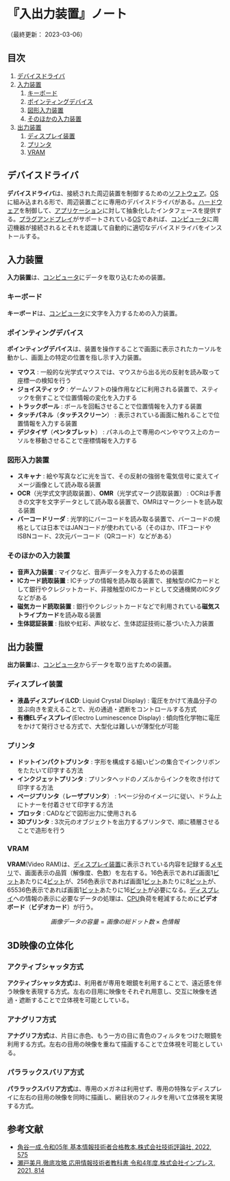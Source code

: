 # 『入出力装置』ノート

（最終更新： 2023-03-06）


## 目次

1. [デバイスドライバ](#デバイスドライバ)
1. [入力装置](#入力装置)
	1. [キーボード](#キーボード)
	1. [ポインティングデバイス](#ポインティングデバイス)
	1. [図形入力装置](#図形入力装置)
	1. [そのほかの入力装置](#そのほかの入力装置)
1. [出力装置](出力装置)
	1. [ディスプレイ装置](#ディスプレイ装置)
	1. [プリンタ](#プリンタ)
	1. [VRAM](#vram)


## デバイスドライバ

**デバイスドライバ**は、接続された周辺装置を制御するための[ソフトウェア](../../../software/_/chapters/software.md#ソフトウェア)。[OS](../../../software/_/chapters/operating_system.md#オペレーティングシステム)に組み込まれる形で、周辺装置ごとに専用のデバイスドライバがある。[ハードウェア](./hardware.md#ハードウェア)を制御して、[アプリケーション](../../../software/_/chapters/software.md#応用ソフトウェア)に対して抽象化したインタフェースを提供する。[プラグアンドプレイ](./bus.md#プラグアンドプレイ)がサポートされている[OS](../../../software/_/chapters/operating_system.md#オペレーティングシステム)であれば、[コンピュータ](../../../_/chapters/computer.md#コンピュータ)に周辺機器が接続されるとそれを認識して自動的に適切なデバイスドライバをインストールする。


## 入力装置

**入力装置**は、[コンピュータ](../../../_/chapters/computer.md#コンピュータ)にデータを取り込むための装置。

### キーボード

**キーボード**は、[コンピュータ](../../../_/chapters/computer.md#コンピュータ)に文字を入力するための入力装置。

### ポインティングデバイス

**ポインティングデバイス**は、装置を操作することで画面に表示されたカーソルを動かし、画面上の特定の位置を指し示す入力装置。

- **マウス** : 一般的な光学式マウスでは、マウスから出る光の反射を読み取って座標一の検知を行う
- **ジョイスティック** : ゲームソフトの操作用などに利用される装置で、スティックを倒すことで位置情報の変化を入力する
- **トラックボール** : ボールを回転させることで位置情報を入力する装置
- **タッチパネル**（**タッチスクリーン**） : 表示されている画面に触れることで位置情報を入力する装置
- **デジタイザ**（**ペンタブレット**） : パネルの上で専用のペンやマウス上のカーソルを移動させることで座標情報を入力する

### 図形入力装置

- **スキャナ** : 絵や写真などに光を当て、その反射の強弱を電気信号に変えてイメージ画像として読み取る装置
- **OCR**（光学式文字読取装置）、**OMR**（光学式マーク読取装置） : OCRは手書きの文字を文字データとして読み取る装置で、OMRはマークシートを読み取る装置
- **バーコードリーダ** : 光学的にバーコードを読み取る装置で、バーコードの規格としては日本ではJANコードが使われている（そのほか、ITFコードやISBNコード、2次元バーコード（QRコード）などがある）

### そのほかの入力装置

- **音声入力装置** : マイクなど、音声データを入力するための装置
- **ICカード読取装置** : ICチップの情報を読み取る装置で、接触型のICカードとして銀行やクレジットカード、非接触型のICカードとして交通機関のICタグなどがある
- **磁気カード読取装置** : 銀行やクレジットカードなどで利用されている**磁気ストライプカード**を読み取る装置
- **生体認証装置** : 指紋や虹彩、声紋など、生体認証技術に基づいた入力装置


## 出力装置

**出力装置**は、[コンピュータ](../../../_/chapters/computer.md#コンピュータ)からデータを取り出すための装置。

### ディスプレイ装置

- **液晶ディスプレイ**(**LCD**: Liquid Crystal Display) : 電圧をかけて液晶分子の並ぶ向きを変えることで、光の通過・遮断をコントロールする方式
- **有機ELディスプレイ**(Electro Luminescence Display) : 傾向性化学物に電圧をかけて発行させる方式で、大型化は難しいが薄型化が可能

### プリンタ

- **ドットインパクトプリンタ** : 字形を構成する細いピンの集合でインクリボンをたたいて印字する方法
- **インクジェットプリンタ** : プリンタヘッドのノズルからインクを吹き付けて印字する方法
- **ページプリンタ**（**レーザプリンタ**） : 1ページ分のイメージに従い、ドラム上にトナーを付着させて印字する方法
- **プロッタ** : CADなどで図形出力に使用される
- **3Dプリンタ** : 3次元のオブジェクトを出力するプリンタで、順に積層させることで造形を行う

### VRAM

**VRAM**(Video RAM)は、[ディスプレイ装置](#ディスプレイ装置)に表示されている内容を記録する[メモリ](./memory.md#メモリ)で、画面表示の品質（解像度、色数）を左右する。16色表示であれば画面1[ビット](../../../../basics/_/chapters/computer_and_number.md#ビット)あたりに4[ビット](../../../../basics/_/chapters/computer_and_number.md#ビット)が、256色表示であれば画面1[ビット](../../../../basics/_/chapters/computer_and_number.md#ビット)あたりに8[ビット](../../../../basics/_/chapters/computer_and_number.md#ビット)が、65536色表示であれば画面1[ビット](../../../../basics/_/chapters/computer_and_number.md#ビット)あたりに16[ビット](../../../../basics/_/chapters/computer_and_number.md#ビット)が必要になる。[ディスプレイ](#ディスプレイ装置)への情報の表示に必要なデータの処理は、[CPU](./processor.md#cpu)負荷を軽減するために**ビデオボード**（**ビデオカード**）が行う。

```math
画像データの容量 = 画像の総ドット数 \times 色情報
```


## 3D映像の立体化

### アクティブシャッタ方式

**アクティブシャッタ方式**は、利用者が専用を眼鏡を利用することで、遠近感を伴う映像を表現する方式。左右の目用に映像をそれぞれ用意し、交互に映像を透過・遮断することで立体視を可能としている。

### アナグリフ方式

**アナグリフ方式**は、片目に赤色、もう一方の目に青色のフィルタをつけた眼鏡を利用する方式。左右の目用の映像を重ねて描画することで立体視を可能としている。

### パララックスバリア方式

**パララックスバリア方式**は、専用のメガネは利用せず、専用の特殊なディスプレイに左右の目用の映像を同時に描画し、網目状のフィルタを用いて立体視を実現する方式。


## 参考文献

- [角谷一成.令和05年 基本情報技術者合格教本.株式会社技術評論社, 2022, 575](https://gihyo.jp/book/2022/978-4-297-13164-7)
- [瀬戸美月.徹底攻略 応用情報技術者教科書 令和4年度.株式会社インプレス, 2021, 814](https://book.impress.co.jp/books/1121101057)

